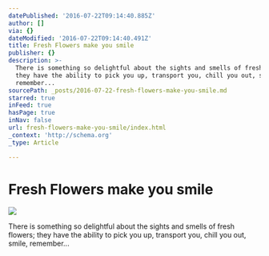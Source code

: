 ```yaml
---
datePublished: '2016-07-22T09:14:40.885Z'
author: []
via: {}
dateModified: '2016-07-22T09:14:40.491Z'
title: Fresh Flowers make you smile
publisher: {}
description: >-
  There is something so delightful about the sights and smells of fresh flowers;
  they have the ability to pick you up, transport you, chill you out, smile,
  remember...
sourcePath: _posts/2016-07-22-fresh-flowers-make-you-smile.md
starred: true
inFeed: true
hasPage: true
inNav: false
url: fresh-flowers-make-you-smile/index.html
_context: 'http://schema.org'
_type: Article

---
```

# Fresh Flowers make you smile
![](https://the-grid-user-content.s3-us-west-2.amazonaws.com/a25d599e-f413-4ca3-98e4-11186a17166b.jpg)

There is something so delightful about the sights and smells of fresh flowers; they have the ability to pick you up, transport you, chill you out, smile, remember...
